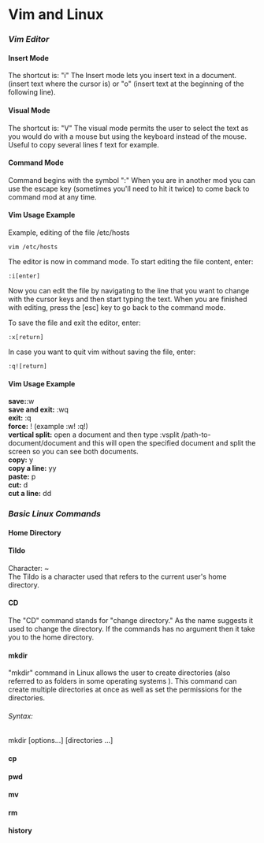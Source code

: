 # **Vim and Linux**

### *Vim Editor*
#### Insert Mode
The shortcut is: "i"
The Insert mode lets you insert text in a document.  (insert text where the cursor is) or "o" (insert text at the beginning of the following line).

#### Visual Mode
The shortcut is: "V"
The visual mode permits the user to select the text as you would do with a mouse but using the keyboard instead of the mouse. Useful to copy several lines f text for example.

#### Command Mode
Command begins with the symbol ":"
When you are in another mod you can use the escape key (sometimes you'll need to hit it twice) to come back to command mod at any time.

#### Vim Usage Example
Example, editing of the file /etc/hosts
```
vim /etc/hosts
```

The editor is now in command mode. To start editing the file content, enter:
```
:i[enter]
```

Now you can edit the file by navigating to the line that you want to change with the cursor keys and then start typing the text. When you are finished with editing, press the [esc] key to go back to the command mode.

To save the file and exit the editor, enter:
```
:x[return]
```
In case you want to quit vim without saving the file, enter:
```
:q![return]
```
#### Vim Usage Example
**save:**:w  
**save and exit:** :wq  
**exit:** :q  
**force:** ! (example :w! :q!)  
**vertical split:** open a document and then type :vsplit /path-to-document/document and this will open   the specified document and split the screen so you can see both documents.  
**copy:** y  
**copy a line:** yy  
**paste:** p  
**cut:** d  
**cut a line:** dd  

### *Basic Linux Commands*
#### Home Directory
#### Tildo
Character: ~  
The Tildo is a character used that refers to the current user's home directory.

#### CD
The "CD" command stands for "change directory." As the name suggests it used to change the directory. If the commands has no argument then it take you to   the home directory.

#### mkdir
"mkdir" command in Linux allows the user to create directories (also referred to as folders in some operating systems ). This command can create multiple directories at once as well as set the permissions for the directories. 
###### *Syntax:*  
mkdir [options...] [directories ...]

#### cp

#### pwd

#### mv

#### rm

#### history
